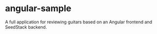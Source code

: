 # angular-sample
A full application for reviewing guitars based on an Angular frontend and SeedStack backend.
